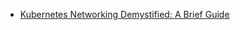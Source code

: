 
- [Kubernetes Networking Demystified: A Brief Guide](https://www.stackrox.com/post/2020/01/kubernetes-networking-demystified/?utm_sq=gbie6n7pwh)